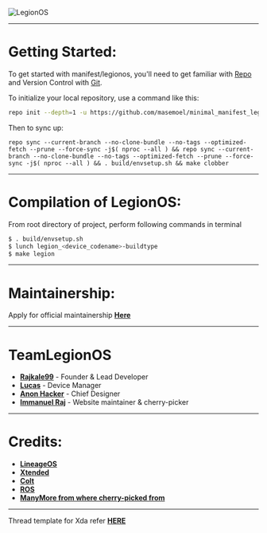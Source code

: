 ![LegionOS](https://i.imgur.com/6qCMrc2.png[/img])

---------------------------------------------------------------------------------------
 Getting Started:
 ==============

To get started with manifest/legionos, you'll need to get familiar with [Repo](https://source.android.com/source/using-repo.html) and Version Control with [Git](https://source.android.com/source/version-control.html).

To initialize your local repository, use a command like this:

```bash
repo init --depth=1 -u https://github.com/masemoel/minimal_manifest_legion-r.git -b 11

```

Then to sync up:

```
repo sync --current-branch --no-clone-bundle --no-tags --optimized-fetch --prune --force-sync -j$( nproc --all ) && repo sync --current-branch --no-clone-bundle --no-tags --optimized-fetch --prune --force-sync -j$( nproc --all ) && . build/envsetup.sh && make clobber
```
---------------------------------------------------------------------------------------
 Compilation of  LegionOS:
 ==================

From root directory of project, perform following commands in terminal

```bash
$ . build/envsetup.sh
$ lunch legion_<device_codename>-buildtype
$ make legion
```
---------------------------------------------------------------------------------------
 Maintainership:
 ================

 Apply for official maintainership [**Here**](https://github.com/Project-LegionOS/Docs)

---------------------------------------------------------------------------------------
 TeamLegionOS
 ===============

 * [**Rajkale99**](https://t.me/rajkale99) - Founder & Lead Developer
 * [**Lucas**](https://t.me/pintos) - Device Manager
 * [**Anon Hacker**](https://t.me/AnonymousHacker_47) - Chief Designer
 * [**Immanuel Raj**](https://t.me/Immanuel_Raj) - Website maintainer & cherry-picker
 
---------------------------------------------------------------------------------------
 Credits:
 =======

 * [**LineageOS**](https://github.com/LineageOS)
 * [**Xtended**](https://github.com/Project-Xtended)
 * [**Colt**](https://github.com/Colt-Enigma)
 * [**ROS**](https://github.com/RevengeOS)
 * [**ManyMore from where cherry-picked from**](https://github.com)

---------------------------------------------------------------------------------------

Thread template for Xda refer [**HERE**](https://github.com/Project-LegionOS/xda_template/blob/10/template.txt)
